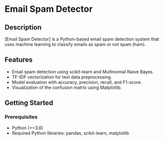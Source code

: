 # Email Spam Detector

## Description

[Email Spam Detector] is a Python-based email spam detection system that uses machine learning to classify emails as spam or not spam (ham).

## Features

- Email spam detection using scikit-learn and Multinomial Naive Bayes.
- TF-IDF vectorization for text data preprocessing.
- Model evaluation with accuracy, precision, recall, and F1-score.
- Visualization of the confusion matrix using Matplotlib.

## Getting Started

### Prerequisites

- Python (>=3.6)
- Required Python libraries: pandas, scikit-learn, matplotlib

